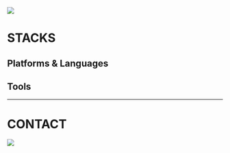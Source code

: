 <img src="https://capsule-render.vercel.app/api?type=waving&color=0:FAACA8,100:DDD6F3&height=180&section=header&text=WELCOME&fontColor=ffffff&fontSize=70&fontAlignY=35" />

# STACKS
## Platforms & Languages

## Tools

<hr>

# CONTACT
<a href="sypark8393@gmail.com"><img src="https://img.shields.io/badge/Gmail-#FFFFFF?style=flat-square&logo=Gmail&logoColor=white"/></a>





<!--
**sypark8393/sypark8393** is a ✨ _special_ ✨ repository because its `README.md` (this file) appears on your GitHub profile.

Here are some ideas to get you started:

- 🔭 I’m currently working on ...
- 🌱 I’m currently learning ...
- 👯 I’m looking to collaborate on ...
- 🤔 I’m looking for help with ...
- 💬 Ask me about ...
- 📫 How to reach me: ...
- 😄 Pronouns: ...
- ⚡ Fun fact: ...
-->
